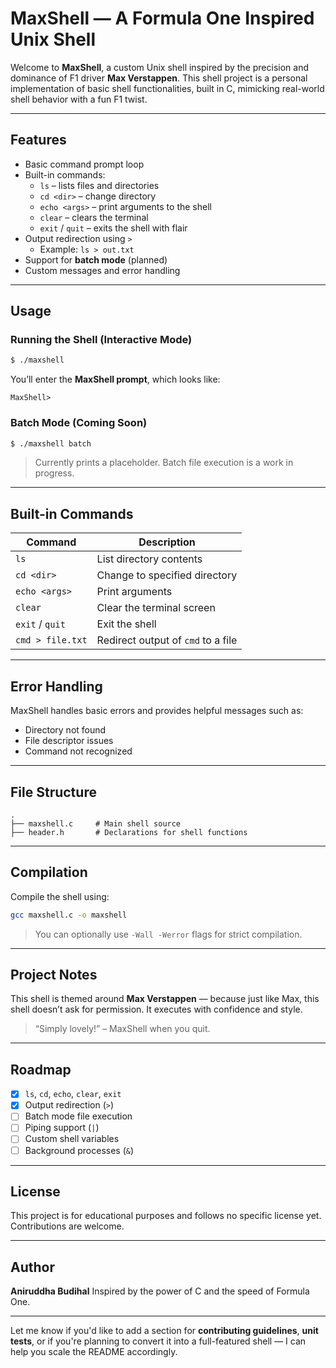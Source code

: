 
# MaxShell — A Formula One Inspired Unix Shell

Welcome to **MaxShell**, a custom Unix shell inspired by the precision and dominance of F1 driver **Max Verstappen**. This shell project is a personal implementation of basic shell functionalities, built in C, mimicking real-world shell behavior with a fun F1 twist.

---

## Features

- Basic command prompt loop
- Built-in commands:
  - `ls` – lists files and directories
  - `cd <dir>` – change directory
  - `echo <args>` – print arguments to the shell
  - `clear` – clears the terminal
  - `exit` / `quit` – exits the shell with flair
- Output redirection using `>`
  - Example: `ls > out.txt`
- Support for **batch mode** (planned)
- Custom messages and error handling

---

## Usage

### Running the Shell (Interactive Mode)

```bash
$ ./maxshell
````

You’ll enter the **MaxShell prompt**, which looks like:

```
MaxShell>
```

### Batch Mode (Coming Soon)

```bash
$ ./maxshell batch
```

> Currently prints a placeholder. Batch file execution is a work in progress.

---

## Built-in Commands

| Command          | Description                        |
| ---------------- | ---------------------------------- |
| `ls`             | List directory contents            |
| `cd <dir>`       | Change to specified directory      |
| `echo <args>`    | Print arguments                    |
| `clear`          | Clear the terminal screen          |
| `exit` / `quit`  | Exit the shell                     |
| `cmd > file.txt` | Redirect output of `cmd` to a file |

---

## Error Handling

MaxShell handles basic errors and provides helpful messages such as:

* Directory not found
* File descriptor issues
* Command not recognized

---

## File Structure

```
.
├── maxshell.c     # Main shell source
├── header.h       # Declarations for shell functions
```

---

## Compilation

Compile the shell using:

```bash
gcc maxshell.c -o maxshell
```

> You can optionally use `-Wall -Werror` flags for strict compilation.

---

## Project Notes

This shell is themed around **Max Verstappen** — because just like Max, this shell doesn’t ask for permission. It executes with confidence and style.

> “Simply lovely!” – MaxShell when you quit.

---

## Roadmap

* [x] `ls`, `cd`, `echo`, `clear`, `exit`
* [x] Output redirection (`>`)
* [ ] Batch mode file execution
* [ ] Piping support (`|`)
* [ ] Custom shell variables
* [ ] Background processes (`&`)

---

## License

This project is for educational purposes and follows no specific license yet. Contributions are welcome.

---

## Author

**Aniruddha Budihal**
Inspired by the power of C and the speed of Formula One.


---

Let me know if you'd like to add a section for **contributing guidelines**, **unit tests**, or if you're planning to convert it into a full-featured shell — I can help you scale the README accordingly.
```
